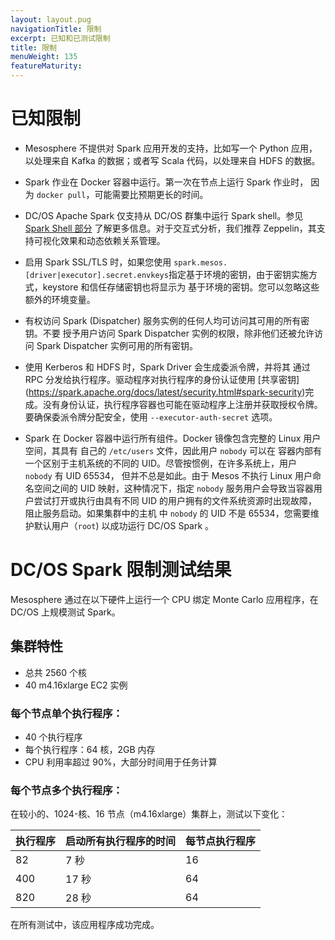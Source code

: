 ```yaml
---
layout: layout.pug
navigationTitle: 限制
excerpt: 已知和已测试限制
title: 限制
menuWeight: 135
featureMaturity:
---
```



# 已知限制

* Mesosphere 不提供对 Spark 应用开发的支持，比如写一个 Python 应用，以处理来自
 Kafka 的数据；或者写 Scala 代码，以处理来自 HDFS 的数据。

* Spark 作业在 Docker 容器中运行。第一次在节点上运行 Spark 作业时，
 因为 `docker pull`，可能需要比预期更长的时间。

* DC/OS Apache Spark 仅支持从 DC/OS 群集中运行 Spark shell。参见 [Spark Shell 部分](/mesosphere/dcos/cn/services/spark/2.3.1-2.2.1-2/spark-shell/) 了解更多信息。对于交互式分析，我们推荐 Zeppelin，其支持可视化效果和动态依赖关系管理。

* 启用 Spark SSL/TLS 时，如果您使用
 `spark.mesos.[driver|executor].secret.envkeys`指定基于环境的密钥，由于密钥实施方式，keystore 和信任存储密钥也将显示为
 基于环境的密钥。您可以忽略这些额外的环境变量。

* 有权访问 Spark (Dispatcher) 服务实例的任何人均可访问其可用的所有密钥。不要
 授予用户访问  Spark Dispatcher 实例的权限，除非他们还被允许访问
 Spark Dispatcher 实例可用的所有密钥。

* 使用 Kerberos 和 HDFS 时，Spark Driver 会生成委派令牌，并将其
 通过 RPC 分发给执行程序。驱动程序对执行程序的身份认证使用 [共享密钥] (https://spark.apache.org/docs/latest/security.html#spark-security)完成。没有身份认证，执行程序容器也可能在驱动程序上注册并获取授权令牌。要确保委派令牌分配安全，使用 `--executor-auth-secret` 选项。

* Spark 在 Docker 容器中运行所有组件。Docker 镜像包含完整的 Linux 用户空间，其具有
 自己的 `/etc/users` 文件，因此用户 `nobody` 可以在
 容器内部有一个区别于主机系统的不同的 UID。尽管按惯例，在许多系统上，用户 `nobody` 有 UID 65534，
 但并不总是如此。由于 Mesos 不执行 Linux 用户命名空间之间的 UID 映射，这种情况下，指定
 `nobody` 服务用户会导致当容器用户尝试打开或执行由具有不同 UID 的用户拥有的文件系统资源时出现故障，
 阻止服务启动。如果集群中的主机
 中 `nobody` 的 UID 不是 65534，您需要维护默认用户（`root`) 以成功运行 DC/OS Spark
 。


# DC/OS Spark 限制测试结果
Mesosphere 通过在以下硬件上运行一个 CPU 绑定 Monte Carlo 应用程序，在 DC/OS 上规模测试 Spark。

## 集群特性
- 总共 2560 个核
- 40 m4.16xlarge EC2 实例

### 每个节点单个执行程序：
- 40 个执行程序
- 每个执行程序：64 核，2GB 内存
- CPU 利用率超过 90%，大部分时间用于任务计算

### 每个节点多个执行程序：
在较小的、1024-核、16 节点（m4.16xlarge）集群上，测试以下变化：

 执行程序 | 启动所有执行程序的时间 | 每节点执行程序
 --------- | --------------------------- | -----------------
 82 | 7 秒 | 16
 400 | 17 秒 | 64
 820 | 28 秒 | 64


在所有测试中，该应用程序成功完成。
